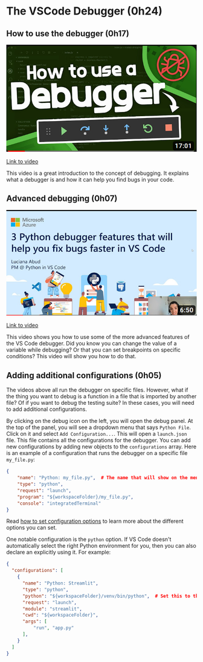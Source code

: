 # The VSCode Debugger (0h24)

## How to use the debugger (0h17)

![How to Use a Debugger - Debugger Tutorial](../images/how-to-use-a-debugger.png)

[Link to video](https://youtu.be/7qZBwhSlfOo?si=D19j0n9lwvITiEN2)

This video is a great introduction to the concept of debugging. It explains what a debugger is and how it can help you find bugs in your code.

## Advanced debugging (0h07)

![Three Python debugger features that will help you fix bugs faster in VS Code](../images/three-python-debugger-features.png)

[Link to video](https://youtu.be/2hZ5xwgosso?si=Zj_GhbAKGBaBYgal)

This video shows you how to use some of the more advanced features of the VS Code debugger. Did you know you can change the value of a variable while debugging? Or that you can set breakpoints on specific conditions? This video will show you how to do that.

## Adding additional configurations (0h05)

The videos above all run the debugger on specific files. However, what if the thing you want to debug is a function in a file that is imported by another file? Of if you want to debug the testing suite? In these cases, you will need to add additional configurations.

By clicking on the debug icon on the left, you will open the debug panel. At the top of the panel, you will see a dropdown menu that says `Python File`. Click on it and select `Add Configuration...`. This will open a `launch.json` file. This file contains all the configurations for the debugger. You can add new configurations by adding new objects to the `configurations` array. Here is an example of a configuration that runs the debugger on a specific file `my_file.py`:

```json
{
    "name": "Python: my_file.py",  # The name that will show on the menu
    "type": "python",
    "request": "launch",
    "program": "${workspaceFolder}/my_file.py",
    "console": "integratedTerminal"
}
```

Read [how to set configuration options](https://code.visualstudio.com/docs/python/debugging#_set-configuration-options) to learn more about the different options you can set.

One notable configuration is the `python` option. If VS Code doesn't automatically select the right Python environment for you, then you can also declare an explicitly using it. For example:

```json
{
  "configurations": [
    {
      "name": "Python: Streamlit",
      "type": "python",
      "python": "${workspaceFolder}/venv/bin/python",  # Set this to the path of your Python interpreter
      "request": "launch",
      "module": "streamlit",
      "cwd": "${workspaceFolder}",
      "args": [
          "run", "app.py"
      ],
    }
  ]
}
```
